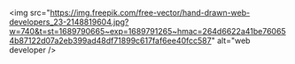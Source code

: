 <img src="https://img.freepik.com/free-vector/hand-drawn-web-developers_23-2148819604.jpg?w=740&t=st=1689790665~exp=1689791265~hmac=264d6622a41be760654b87122d07a2eb399ad48df71899c617faf6ee40fcc587" alt="web developer />
